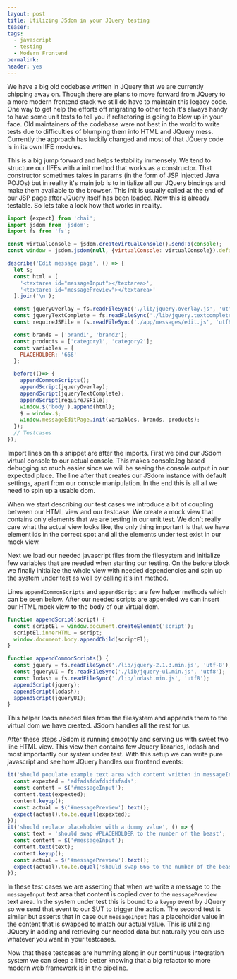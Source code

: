 ```yaml
---
layout: post
title: Utilizing JSdom in your JQuery testing
teaser:
tags:
  - javascript
  - testing
  - Modern Frontend
permalink:
header: yes
---
```


We have a big old codebase written in JQuery that we are currently chipping away on. Though there are plans to move forward from JQuery to a more modern frontend stack we still do have to maintain this legacy code. One way to get help the efforts off migrating to other tech it's always handy to have some unit tests to tell you if refactoring is going to blow up in your face. Old maintainers of the codebase were not best in the world to write tests due to difficulties of blumping them into HTML and JQuery mess. Currently the approach has luckily changed and most of that JQuery code is in its own IIFE modules.

This is a big jump forward and helps testability immensely. We tend to structure our IIFEs with a init method that works as a constructor. That constructor sometimes takes in params (in the form of JSP injected Java POJOs) but in reality it's main job is to initialize all our JQuery bindings and make them available to the browser. This init is usually called at the end of our JSP page after JQuery itself has been loaded. Now this is already testable. So lets take a look how that works in reality.

```javascript
import {expect} from 'chai';
import jsdom from 'jsdom';
import fs from 'fs';

const virtualConsole = jsdom.createVirtualConsole().sendTo(console);
const window = jsdom.jsdom(null, {virtualConsole: virtualConsole}).defaultView;

describe('Edit message page', () => {
  let $;
  const html = [
    '<textarea id="messageInput"></textarea>',
    '<textarea id="messagePreview"></textarea>'
  ].join('\n');

  const jqueryOverlay = fs.readFileSync('./lib/jquery.overlay.js', 'utf8');
  const jqueryTextComplete = fs.readFileSync('./lib/jquery.textcomplete.js', 'utf8');
  const requireJSFile = fs.readFileSync('./app/messages/edit.js', 'utf8');

  const brands = ['brand1', 'brand2'];
  const products = ['category1', 'category2'];
  const variables = {
    PLACEHOLDER: '666'
  };

  before(()=> {
    appendCommonScripts();
    appendScript(jqueryOverlay);
    appendScript(jqueryTextComplete);
    appendScript(requireJSFile);
    window.$('body').append(html);
    $ = window.$;
    window.messageEditPage.init(variables, brands, products);
  });
  // Testcases
});
```

Import lines on this snippet are after the imports. First we bind our JSdom virtual console to our actual console. This makes console.log based debugging so much easier since we will be seeing the console output in our expected place. The line after that creates our JSdom instance with default settings, apart from our console manipulation. In the end this is all all we need to spin up a usable dom.

When we start describing our test cases we introduce a bit of coupling between our HTML view and our testcase. We create a mock view that contains only elements that we are testing in our unit test. We don't really care what the actual view looks like, the only thing important is that we have element ids in the correct spot and all the elements under test exist in our mock view.

Next we load our needed javascript files from the filesystem and initialize few variables that are needed when starting our testing. On the before block we finally initialize the whole view with needed dependencies and spin up the system under test as well by calling it's init method.

Lines `appendCommonScripts` and `appendScript` are few helper methods which can be seen below. After our needed scripts are appended we can insert our HTML mock view to the body of our virtual dom.

```javascript
function appendScript(script) {
  const scriptEl = window.document.createElement('script');
  scriptEl.innerHTML = script;
  window.document.body.appendChild(scriptEl);
}

function appendCommonScripts() {
  const jquery = fs.readFileSync('./lib/jquery-2.1.3.min.js', 'utf-8');
  const jqueryUI = fs.readFileSync('./lib/jquery-ui.min.js', 'utf8');
  const lodash = fs.readFileSync('./lib/lodash.min.js', 'utf8');
  appendScript(jquery);
  appendScript(lodash);
  appendScript(jqueryUI);
}
```

This helper loads needed files from the filesystem and appends them to the virtual dom we have created. JSdom handles all the rest for us.

After these steps JSdom is running smoothly and serving us with sweet two line HTML view. This view then contains few Jquery libraries, lodash and most importantly our system under test. With this setup we can write pure javascript and see how JQuery handles our frontend events:

```javascript
it('should populate example text area with content written in messageInput text area', () => {
  const expexted = 'adfadsfdafdsdfsfads';
  const content = $('#messageInput');
  content.text(expexted);
  content.keyup();
  const actual = $('#messagePreview').text();
  expect(actual).to.be.equal(expexted);
});
it('should replace placeholder with a dummy value', () => {
  const text = 'should swap #PLACEHOLDER to the number of the beast';
  const content = $('#messageInput');
  content.text(text);
  content.keyup();
  const actual = $('#messagePreview').text();
  expect(actual).to.be.equal('should swap 666 to the number of the beast');
});
```

In these test cases we are asserting that when we write a message to the `messageInput` text area that content is copied over to the `messagePreview ` text area. In the system under test this is bound to a `keyup` event by JQuery so we send that event to our SUT to trigger the action. The second test is similar but asserts that in case our `messageInput` has a placeholder value in the content that is swapped to match our actual value. This is utilizing JQuery in adding and retrieving our needed data but naturally you can use whatever you want in your testcases.

Now that these testcases are humming along in our continuous integration system we can sleep a little better knowing that a big refactor to more modern web framework is in the pipeline.
